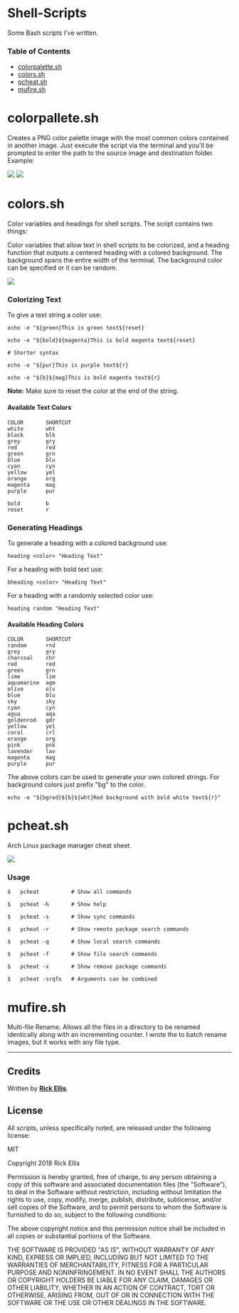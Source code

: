 # Shell-Scripts
Some Bash scripts I've written.

### Table of Contents

* [colorpalette.sh](#colorpalletesh)
* [colors.sh](#colorssh)
* [pcheat.sh](#pcheatsh)
* [mufire.sh](#mufiresh)


# colorpallete.sh
Creates a PNG color palette image with the most common colors contained in another image. Just execute the script via the terminal and you'll be prompted to enter the path to the source image and destination folder. Example:

<img src="https://i.imgur.com/G0olWDV.png" />

<img src="https://i.imgur.com/pNjQHUm.jpg" />

# colors.sh

Color variables and headings for shell scripts. The script contains two things:

Color variables that allow text in shell scripts to be colorized, and a heading function that outputs a centered heading with a colored background. The background spans the entire width of the terminal. The background color can be specified or it can be random.

<img src="https://i.imgur.com/G81iUOk.png" />

### Colorizing Text

To give a text string a color use:

    echo -e "${green}This is green text${reset}

    echo -e "${bold}${magenta}This is bold magenta text${reset}
    
    # Shorter syntax

    echo -e "${pur}This is purple text${r}

    echo -e "${b}${mag}This is bold magenta text${r}
    

__Note:__ Make sure to reset the color at the end of the string.

#### Available Text Colors

    COLOR       SHORTCUT
    white       wht
    black       blk
    grey        gry
    red         red
    green       grn
    blue        blu
    cyan        cyn
    yellow      yel
    orange      org
    magenta     mag
    purple      pur

    bold        b
    reset       r


### Generating Headings

To generate a heading with a colored background use:

    heading <color> "Heading Text"

For a heading with bold text use:

    bheading <color> "Heading Text"

For a heading with a randomly selected color use:

    heading random "Heading Text"

#### Available Heading Colors

    COLOR       SHORTCUT
    random      rnd
    grey        gry
    charcoal    chr
    red         red
    green       grn
    lime        lim
    aquamarine  aqm
    olive       olv
    blue        blu
    sky         sky
    cyan        cyn
    agua        aqa
    goldenrod   gdr
    yellow      yel
    coral       crl
    orange      org
    pink        pnk
    lavender    lav
    magenta     mag
    purple      pur


The above colors can be used to generate your own colored strings. For background colors just prefix "bg" to the color.

    echo -e "${bgred}${b}${wht}Red background with bold white text${r}"

# pcheat.sh

Arch Linux package manager cheat sheet.

<img src="https://i.imgur.com/kHOmhvk.png" />

### Usage

    $   pcheat          # Show all commands

    $   pcheat -h       # Show help

    $   pcheat -s       # Show sync commands

    $   pcheat -r       # Show remote package search commands

    $   pcheat -q       # Show local search commands

    $   pcheat -f       # Show file search commands

    $   pcheat -x       # Show remove package commands

    $   pcheat -srqfx   # Arguments can be combined


# mufire.sh
Multi-file Rename. Allows all the files in a directory to be renamed identically along with an incrementing counter. I wrote the to batch rename images, but it works with any file type.

---

## Credits

Written by __[Rick Ellis](http://rickellis.com/)__.

## License

All scripts, unless specifically noted, are released under the following license:

MIT

Copyright 2018 Rick Ellis

Permission is hereby granted, free of charge, to any person obtaining a copy of this software and associated documentation files (the "Software"), to deal in the Software without restriction, including without limitation the rights to use, copy, modify, merge, publish, distribute, sublicense, and/or sell copies of the Software, and to permit persons to whom the Software is furnished to do so, subject to the following conditions:

The above copyright notice and this permission notice shall be included in all copies or substantial portions of the Software.

THE SOFTWARE IS PROVIDED "AS IS", WITHOUT WARRANTY OF ANY KIND, EXPRESS OR IMPLIED, INCLUDING BUT NOT LIMITED TO THE WARRANTIES OF MERCHANTABILITY, FITNESS FOR A PARTICULAR PURPOSE AND NONINFRINGEMENT. IN NO EVENT SHALL THE AUTHORS OR COPYRIGHT HOLDERS BE LIABLE FOR ANY CLAIM, DAMAGES OR OTHER LIABILITY, WHETHER IN AN ACTION OF CONTRACT, TORT OR OTHERWISE, ARISING FROM, OUT OF OR IN CONNECTION WITH THE SOFTWARE OR THE USE OR OTHER DEALINGS IN THE SOFTWARE.